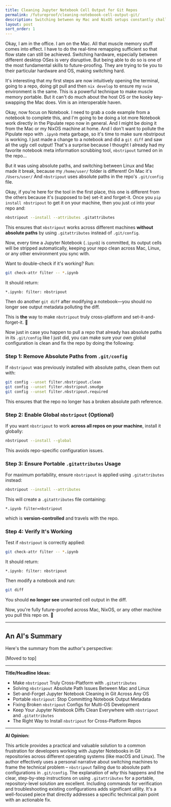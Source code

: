 ```yaml
---
title: Cleaning Jupyter Notebook Cell Output for Git Repos
permalink: /futureproof/cleaning-noteboook-cell-output-git/
description: Switching between my Mac and NixOS setups constantly challenges my workflow, but I strive to make my environments portable. While tools like Nix and Vim help bridge the gap, I hit a snag with Jupyter Notebooks polluting my Git history differently on each OS. I discovered my usual tool, `nbstripout`, was breaking because it stored absolute paths in the local `.git/config`. The real fix, making it truly 'set-it-and-forget-it' across machines, is using `nbstripout --install --attributes` to leverage the portable `.gitattributes` file, ensuring clean notebook commits no matter where I'm working.
layout: post
sort_order: 1
---
```


Okay, I am in the office. I am on the Mac. All that muscle memory stuff comes
into effect. I have to do the real-time remapping sufficient so that flow state
can still be achieved. Switching hardware, especially between different desktop
OSes is very disruptive. But being able to do so is one of the most fundamental
skills to future-proofing. They are trying to tie you to their particular
hardware and OS, making switching hard.

It's interesting that my first steps are now intuitively opening the terminal,
going to a repo, doing git pull and then `nix develop` to ensure my `nvim`
environment is the same. This is a powerful technique to make muscle memory
portable. But it can't do much about the host OS or the kooky key-swapping the
Mac does. Vim is an interoperable haven. 

Okay, now focus on Notebook. I need to grab a code example from a notebook to
complete this, and I'm going to be doing a lot more Notebook work directly in
the Pipulate repo now in general. And I might be doing it from the Mac or my
NixOS machine at home. And I don't want to pollute the Pipulate repo with
`.ipynb` meta garbage, so it's time to make sure nbstripout is working. I just
made a change to a notebook and did a `git diff` and saw all the ugly cell
output! That's a surprise because I thought I already had my favorite notebook
meta information scrubbing tool, `nbstripout` turned on in the repo...

But it was using absolute paths, and switching between Linux and Mac made it
break, because my `/home/user/` folder is different! On Mac it's `/Users/user/`
And `nbstripout` uses absolute paths in the repo's `.git/config` file.

Okay, if you're here for the tool in the first place, this one is different from
the others because it's (supposed to be) set-it and forget-it. Once you `pip
install nbstripout` to get it on your machine, then you just `cd` into your repo
and:

```bash
nbstripout --install --attributes .gitattributes
```
This ensures that `nbstripout` works across different machines **without absolute paths** by using `.gitattributes` instead of `.git/config`.

Now, every time a Jupyter Notebook (`.ipynb`) is committed, its output cells will be stripped automatically, keeping your repo clean across Mac, Linux, or any other environment you sync with.

Want to double-check if it's working? Run:
```bash
git check-attr filter -- *.ipynb
```
It should return:
```
*.ipynb: filter: nbstripout
```

Then do another `git diff` after modifying a notebook—you should no longer see output metadata polluting the diff.

This is **the** way to make `nbstripout` truly cross-platform and set-it-and-forget-it. 🚀

Now just in case you happen to pull a repo that already has absolute paths in
its `.git/config` like I just did, you can make sure your own global
configuration is clean and fix the repo by doing the following:

### **Step 1: Remove Absolute Paths from `.git/config`**
If `nbstripout` was previously installed with absolute paths, clean them out with:
```bash
git config --unset filter.nbstripout.clean
git config --unset filter.nbstripout.smudge
git config --unset filter.nbstripout.required
```
This ensures that the repo no longer has a broken absolute path reference.

### **Step 2: Enable Global `nbstripout` (Optional)**
If you want `nbstripout` to work **across all repos on your machine**, install it globally:
```bash
nbstripout --install --global
```
This avoids repo-specific configuration issues.

### **Step 3: Ensure Portable `.gitattributes` Usage**
For maximum portability, ensure `nbstripout` is applied using `.gitattributes` instead:
```bash
nbstripout --install --attributes
```
This will create a `.gitattributes` file containing:
```
*.ipynb filter=nbstripout
```
which is **version-controlled** and travels with the repo.

### **Step 4: Verify It's Working**
Test if `nbstripout` is correctly applied:
```bash
git check-attr filter -- *.ipynb
```
It should return:
```
*.ipynb: filter: nbstripout
```
Then modify a notebook and run:
```bash
git diff
```
You should **no longer see** unwanted cell output in the diff.

Now, you're fully future-proofed across Mac, NixOS, or any other machine you pull this repo on. 🚀

---

## An AI's Summary

Here's the summary from the author's perspective:

[Moved to top]

---

**Title/Headline Ideas:**

* Make `nbstripout` Truly Cross-Platform with `.gitattributes`
* Solving `nbstripout` Absolute Path Issues Between Mac and Linux
* Set-and-Forget Jupyter Notebook Cleaning in Git Across Any OS
* Portable `nbstripout`: Stop Committing Notebook Output Metadata
* Fixing Broken `nbstripout` Configs for Multi-OS Development
* Keep Your Jupyter Notebook Diffs Clean Everywhere with `nbstripout` and `.gitattributes`
* The Right Way to Install `nbstripout` for Cross-Platform Repos

---

**AI Opinion:**

This article provides a practical and valuable solution to a common frustration
for developers working with Jupyter Notebooks in Git repositories across
different operating systems (like macOS and Linux). The author effectively uses
a personal narrative about switching machines to frame the technical problem –
`nbstripout` failing due to absolute path configurations in `.git/config`. The
explanation of *why* this happens and the clear, step-by-step instructions on
using `.gitattributes` for a portable, repository-level solution are excellent.
Including commands for verification and troubleshooting existing configurations
adds significant utility. It's a well-focused piece that directly addresses a
specific technical pain point with an actionable fix.

